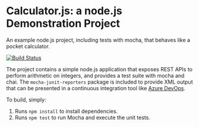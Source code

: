 Calculator.js: a node.js Demonstration Project
==============================================
An example node.js project, including tests with mocha, that behaves like
a pocket calculator.

[![Build Status](https://dev.azure.com/Tailspin052300/Integrating%20External%20Source%20Control%20with%20Azure%20Pipelines/_apis/build/status/fbutnariu.calculator?branchName=master)](https://dev.azure.com/Tailspin052300/Integrating%20External%20Source%20Control%20with%20Azure%20Pipelines/_build/latest?definitionId=23&branchName=master)

The project contains a simple node.js application that exposes REST APIs
to perform arithmetic on integers, and provides a test suite with mocha
and chai.  The `mocha-junit-reporters` package is included to provide XML
output that can be presented in a continuous integration tool like
[Azure DevOps](https://azure.com/devops).

To build, simply:

1. Runs `npm install` to install dependencies.
2. Runs `npm test` to run Mocha and execute the unit tests.

